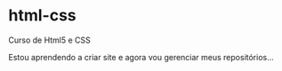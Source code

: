 # html-css
 Curso de Html5 e CSS

 Estou aprendendo a criar site e agora vou gerenciar meus repositórios...
